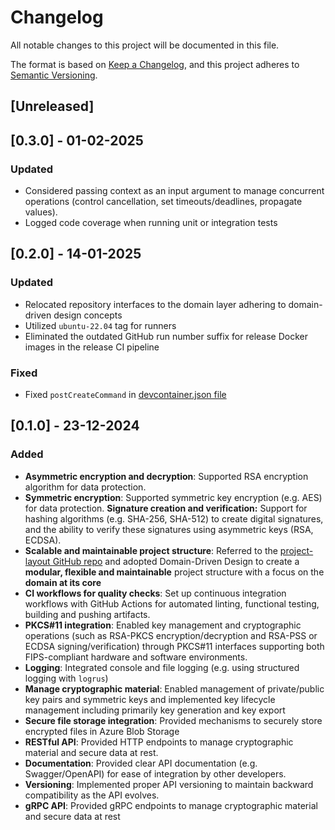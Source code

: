# Changelog

All notable changes to this project will be documented in this file.

The format is based on [Keep a Changelog](https://keepachangelog.com/en/1.0.0/),
and this project adheres to [Semantic Versioning](https://semver.org/spec/v2.0.0.html).

## [Unreleased]

## [0.3.0] - 01-02-2025

### Updated

- Considered passing context as an input argument to manage concurrent operations (control cancellation, set timeouts/deadlines, propagate values).
- Logged code coverage when running unit or integration tests

## [0.2.0] - 14-01-2025

### Updated

- Relocated repository interfaces to the domain layer adhering to domain-driven design concepts
- Utilized `ubuntu-22.04` tag for runners 
- Eliminated the outdated GitHub run number suffix for release Docker images in the release CI pipeline

### Fixed

- Fixed `postCreateCommand` in [devcontainer.json file](./.devcontainer/devcontainer.json)

## [0.1.0] - 23-12-2024

### Added

- **Asymmetric encryption and decryption**: Supported RSA encryption algorithm for data protection.
- **Symmetric encryption**: Supported symmetric key encryption (e.g. AES) for data protection.
**Signature creation and verification:** Support for hashing algorithms (e.g. SHA-256, SHA-512) to create digital signatures, and the ability to verify these signatures using asymmetric keys (RSA, ECDSA).
- **Scalable and maintainable project structure**: Referred to the [project-layout GitHub repo](https://github.com/golang-standards/project-layout) and adopted Domain-Driven Design to create a **modular, flexible and maintainable** project structure with a focus on the **domain at its core**
- **CI workflows for quality checks**: Set up continuous integration workflows with GitHub Actions for automated linting, functional testing, building and pushing artifacts.
- **PKCS#11 integration**: Enabled key management and cryptographic operations (such as RSA-PKCS encryption/decryption and RSA-PSS or ECDSA signing/verification) through PKCS#11 interfaces supporting both FIPS-compliant hardware and software environments.
- **Logging**: Integrated console and file logging (e.g. using structured logging with `logrus`) 
- **Manage cryptographic material**: Enabled management of private/public key pairs and symmetric keys and implemented key lifecycle management including primarily key generation and key export
- **Secure file storage integration**: Provided mechanisms to securely store encrypted files in Azure Blob Storage 
- **RESTful API**: Provided HTTP endpoints to manage cryptographic material and secure data at rest.
- **Documentation**: Provided clear API documentation (e.g. Swagger/OpenAPI) for ease of integration by other developers.
- **Versioning**: Implemented proper API versioning to maintain backward compatibility as the API evolves.
- **gRPC API**: Provided gRPC endpoints to manage cryptographic material and secure data at rest